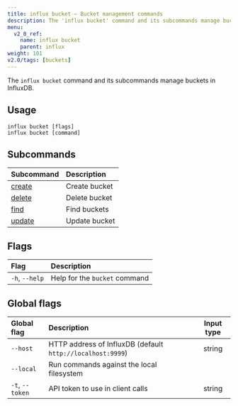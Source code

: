 ```yaml
---
title: influx bucket – Bucket management commands
description: The 'influx bucket' command and its subcommands manage buckets in InfluxDB.
menu:
  v2_0_ref:
    name: influx bucket
    parent: influx
weight: 101
v2.0/tags: [buckets]
---
```


The `influx bucket` command and its subcommands manage buckets in InfluxDB.

## Usage
```
influx bucket [flags]
influx bucket [command]
```

## Subcommands
| Subcommand                                         | Description   |
|:----------                                         |:-----------   |
| [create](/v2.0/reference/cli/influx/bucket/create) | Create bucket |
| [delete](/v2.0/reference/cli/influx/bucket/delete) | Delete bucket |
| [find](/v2.0/reference/cli/influx/bucket/find)     | Find buckets  |
| [update](/v2.0/reference/cli/influx/bucket/update) | Update bucket |

## Flags
| Flag           | Description                   |
|:----           |:-----------                   |
| `-h`, `--help` | Help for the `bucket` command |

## Global flags
| Global flag     | Description                                                | Input type |
|:-----------     |:-----------                                                |:----------:|
| `--host`        | HTTP address of InfluxDB (default `http://localhost:9999`) | string     |
| `--local`       | Run commands against the local filesystem                  |            |
| `-t`, `--token` | API token to use in client calls                           | string     |
